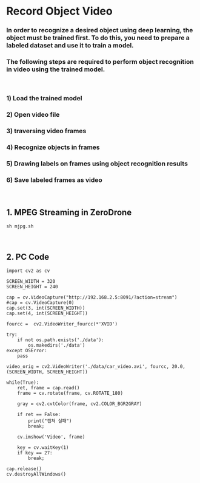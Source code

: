 # Record Object Video

### In order to recognize a desired object using deep learning, the object must be trained first. To do this, you need to prepare a labeled dataset and use it to train a model.
### The following steps are required to perform object recognition in video using the trained model.

<br/>

### 1) Load the trained model
### 2) Open video file
### 3) traversing video frames
### 4) Recognize objects in frames
### 5) Drawing labels on frames using object recognition results
### 6) Save labeled frames as video

<br/>

## 1. MPEG Streaming in ZeroDrone

    sh mjpg.sh
    
<br/>

## 2. PC Code

    import cv2 as cv

    SCREEN_WIDTH = 320
    SCREEN_HEIGHT = 240

    cap = cv.VideoCapture("http://192.168.2.5:8091/?action=stream")
    #cap = cv.VideoCapture(0)
    cap.set(3, int(SCREEN_WIDTH))
    cap.set(4, int(SCREEN_HEIGHT))

    fourcc =  cv2.VideoWriter_fourcc(*'XVID')

    try:
	    if not os.path.exists('./data'):
		    os.makedirs('./data')
    except OSError:
		pass

    video_orig = cv2.VideoWriter('./data/car_video.avi', fourcc, 20.0, (SCREEN_WIDTH, SCREEN_HEIGHT))

    while(True):
        ret, frame = cap.read()
        frame = cv.rotate(frame, cv.ROTATE_180)
    
        gray = cv2.cvtColor(frame, cv2.COLOR_BGR2GRAY)

        if ret == False:
            print("캡쳐 실패")
            break;  

        cv.imshow('Video', frame)

        key = cv.waitKey(1)
        if key == 27:
            break;

    cap.release()
    cv.destroyAllWindows()



